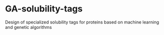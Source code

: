 # GA-solubility-tags
Design of specialized solubility tags for proteins based on machine learning and genetic algorithms
